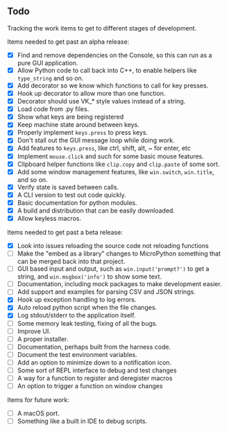 ## Todo

Tracking the work items to get to different stages of development.

Items needed to get past an alpha release:

- [x] Find and remove dependencies on the Console, so this can run as a pure GUI application.
- [x] Allow Python code to call back into C++, to enable helpers like `type_string` and so on.
- [x] Add decorator so we know which functions to call for key presses.
- [x] Hook up decorator to allow more than one function.
- [x] Decorator should use VK_* style values instead of a string.
- [x] Load code from .py files.
- [x] Show what keys are being registered
- [x] Keep machine state around between keys.
- [x] Properly implement `keys.press` to press keys.
- [x] Don't stall out the GUI message loop while doing work.
- [x] Add features to `keys.press`, like ctrl, shift, alt, ~ for enter, etc
- [x] Implement `mouse.click` and such for some basic mouse features.
- [x] Clipboard helper functions like `clip.copy` and `clip.paste` of some sort.
- [x] Add some window management features, like `win.switch`, `win.title`, and so on.
- [x] Verify state is saved between calls.
- [x] A CLI version to test out code quickly.
- [x] Basic documentation for python modules.
- [x] A build and distribution that can be easily downloaded.
- [x] Allow keyless macros.

Items needed to get past a beta release:

- [x] Look into issues reloading the source code not reloading functions
- [ ] Make the "embed as a library" changes to MicroPython something that can be merged back into that project.
- [ ] GUI based input and output, such as `win.input('prompt?')` to get a string, and `win.msgbox('info')` to show some text.
- [ ] Documentation, including mock packages to make development easier.
- [ ] Add support and examples for parsing CSV and JSON strings.
- [x] Hook up exception handling to log errors.
- [x] Auto reload python script when the file changes.
- [x] Log stdout/stderr to the application itself.
- [ ] Some memory leak testing, fixing of all the bugs.
- [ ] Improve UI.
- [ ] A proper installer.
- [ ] Documentation, perhaps built from the harness code.
- [ ] Document the test environment variables.
- [ ] Add an option to minimize down to a notification icon.
- [ ] Some sort of REPL interface to debug and test changes
- [ ] A way for a function to register and deregister macros
- [ ] An option to trigger a function on window changes

Items for future work:

- [ ] A macOS port.
- [ ] Something like a built in IDE to debug scripts.
